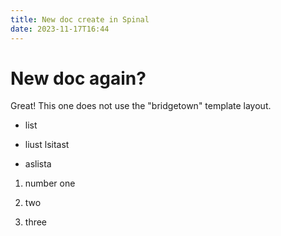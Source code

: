 ```yaml
---
title: New doc create in Spinal
date: 2023-11-17T16:44
---
```


# New doc again?

Great! This one does not use the \"bridgetown\" template layout.

* list

* liust lsitast

* aslista

1.  number one

2.  two

3.  three

